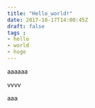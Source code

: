 ```yaml
---
title: "Hello_world!"
date: 2017-10-17T14:00:45Z
draft: false
tags : 
- hello
- world
- hoge
---
```


aaaaaa

vvvv

aaa
